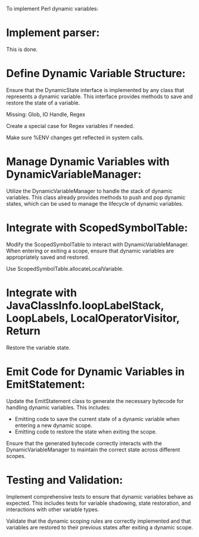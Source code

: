 To implement Perl dynamic variables:

# Implement parser:

This is done.

# Define Dynamic Variable Structure:

Ensure that the DynamicState interface is implemented by any class that represents a dynamic variable. This interface provides methods to save and restore the state of a variable.

Missing: Glob, IO Handle, Regex

Create a special case for Regex variables if needed.

Make sure %ENV changes get reflected in system calls.

# Manage Dynamic Variables with DynamicVariableManager:

Utilize the DynamicVariableManager to handle the stack of dynamic variables. This class already provides methods to push and pop dynamic states, which can be used to manage the lifecycle of dynamic variables.

# Integrate with ScopedSymbolTable:

Modify the ScopedSymbolTable to interact with DynamicVariableManager. When entering or exiting a scope, ensure that dynamic variables are appropriately saved and restored.

Use ScopedSymbolTable.allocateLocalVariable.

# Integrate with JavaClassInfo.loopLabelStack, LoopLabels, LocalOperatorVisitor, Return

Restore the variable state.

# Emit Code for Dynamic Variables in EmitStatement:

Update the EmitStatement class to generate the necessary bytecode for handling dynamic variables. This includes:
- Emitting code to save the current state of a dynamic variable when entering a new dynamic scope.
- Emitting code to restore the state when exiting the scope.

Ensure that the generated bytecode correctly interacts with the DynamicVariableManager to maintain the correct state across different scopes.

# Testing and Validation:

Implement comprehensive tests to ensure that dynamic variables behave as expected. This includes tests for variable shadowing, state restoration, and interactions with other variable types.

Validate that the dynamic scoping rules are correctly implemented and that variables are restored to their previous states after exiting a dynamic scope.

